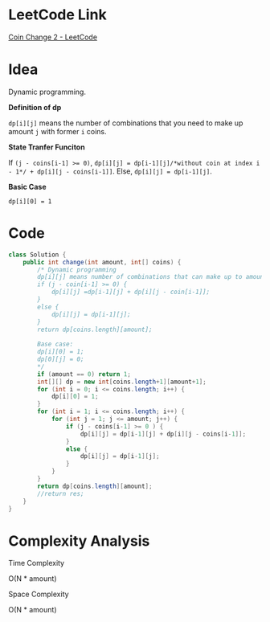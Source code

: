 # LeetCode Link

[Coin Change 2 - LeetCode](https://leetcode.com/problems/coin-change-2/)

# Idea

Dynamic programming.

**Definition of dp**

`dp[i][j]` means the number of combinations that you need to make up amount `j` with former `i` coins.

**State Tranfer Funciton**

If `(j - coins[i-1] >= 0)`, `dp[i][j] = dp[i-1][j]/*without coin at index i - 1*/ + dp[i][j - coins[i-1]]`. Else, `dp[i][j] = dp[i-1][j]`.

**Basic Case**

`dp[i][0] = 1`

# Code

```java
class Solution {
    public int change(int amount, int[] coins) {
        /* Dynamic programming
        dp[i][j] means number of combinations that can make up to amount j, only using former i coins.
        if (j - coin[i-1] >= 0) {
            dp[i][j] =dp[i-1][j] + dp[i][j - coin[i-1]];
        }
        else {
            dp[i][j] = dp[i-1][j];
        }
        return dp[coins.length][amount];
        
        Base case:
        dp[i][0] = 1;
        dp[0][j] = 0;
        */
        if (amount == 0) return 1;
        int[][] dp = new int[coins.length+1][amount+1];
        for (int i = 0; i <= coins.length; i++) {
            dp[i][0] = 1;
        }
        for (int i = 1; i <= coins.length; i++) {
            for (int j = 1; j <= amount; j++) {
                if (j - coins[i-1] >= 0 ) {
                    dp[i][j] = dp[i-1][j] + dp[i][j - coins[i-1]];
                }
                else {
                    dp[i][j] = dp[i-1][j];
                }
            }
        }
        return dp[coins.length][amount];
        //return res;
    }
} 
```

# Complexity Analysis

Time Complexity

O(N \* amount)

Space Complexity

O(N \* amount)

